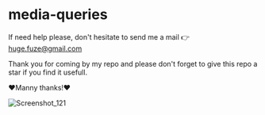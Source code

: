 # media-queries

If need help please, don't hesitate to send me a mail 👉 huge.fuze@gmail.com

Thank you for coming by my repo and please don't forget to give this repo a star if you find it usefull.

❤️Manny thanks!❤️

![Screenshot_121](https://user-images.githubusercontent.com/19228713/153841549-94d22f28-1cbd-4cbf-a4b6-da6f77a79a76.png)
